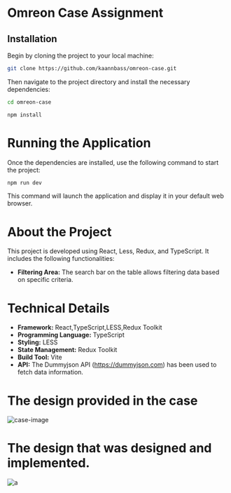 # Omreon Case Assignment

## Installation
Begin by cloning the project to your local machine:
```bash
git clone https://github.com/kaannbass/omreon-case.git
```
Then navigate to the project directory and install the necessary dependencies:
```bash
cd omreon-case
```
```bash
npm install
```
# Running the Application
Once the dependencies are installed, use the following command to start the project:
```bash
npm run dev
```
This command will launch the application and display it in your default web browser.

# About the Project

This project is developed using React, Less, Redux, and TypeScript. It includes the following functionalities:

- **Filtering Area:** The search bar on the table allows filtering data based on specific criteria.

# Technical Details
- **Framework:** React,TypeScript,LESS,Redux Toolkit
- **Programming Language:** TypeScript
- **Styling:** LESS
- **State Management:** Redux Toolkit
- **Build Tool:** Vite
- **API:** The Dummyjson API (https://dummyjson.com) has been used to fetch data information.

# The design provided in the case
![case-image](https://github.com/kaannbass/omreon-case/assets/73648199/eade1858-1786-4315-b4cb-883e40928244)

# The design that was designed and implemented.
![a](https://github.com/kaannbass/omreon-case/assets/73648199/d1abce49-4def-4094-a6e9-7512707b8c7a)
